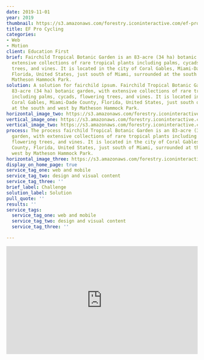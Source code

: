 ```yaml
---
date: 2019-11-01
year: 2019
thumbnail: https://s3.amazonaws.com/forestry.iconinteractive.com/ef-pro2x.jpg
title: EF Pro Cycling
categories:
- Web
- Motion
client: Education First
brief: Fairchild Tropical Botanic Garden is an 83-acre (34 ha) botanic garden, with
  extensive collections of rare tropical plants including palms, cycads, flowering
  trees, and vines. It is located in the city of Coral Gables, Miami-Dade County,
  Florida, United States, just south of Miami, surrounded at the south and west by
  Matheson Hammock Park.
solution: A solution for fairchild ipsum. Fairchild Tropical Botanic Garden is an
  83-acre (34 ha) botanic garden, with extensive collections of rare tropical plants
  including palms, cycads, flowering trees, and vines. It is located in the city of
  Coral Gables, Miami-Dade County, Florida, United States, just south of Miami, surrounded
  at the south and west by Matheson Hammock Park.
horizontal_image_two: https://s3.amazonaws.com/forestry.iconinteractive.com/second.jpg
vertical_image_one: https://s3.amazonaws.com/forestry.iconinteractive.com/vert-1.jpg
vertical_image_two: https://s3.amazonaws.com/forestry.iconinteractive.com/vert-2.jpg
process: The process fairchild Tropical Botanic Garden is an 83-acre (34 ha) botanic
  garden, with extensive collections of rare tropical plants including palms, cycads,
  flowering trees, and vines. It is located in the city of Coral Gables, Miami-Dade
  County, Florida, United States, just south of Miami, surrounded at the south and
  west by Matheson Hammock Park.
horizontal_image_three: https://s3.amazonaws.com/forestry.iconinteractive.com/five.jpg
display_on_home_page: true
service_tag_one: web and mobile
service_tag_two: design and visual content
service_tag_three: ''
brief_label: Challenge
solution_label: Solution
pull_quote: ''
results: ''
service_tags:
  service_tag_one: web and mobile
  service_tag_two: design and visual content
  service_tag_three: ''

---
```

<div style="padding:56.25% 0 0 0;position:relative;"><iframe src="https://player.vimeo.com/video/89785909?autoplay=1&title=0&byline=0&portrait=0" style="position:absolute;top:0;left:0;width:100%;height:100%;" frameborder="0" allow="autoplay; fullscreen" allowfullscreen></iframe></div><script src="https://player.vimeo.com/api/player.js"></script>